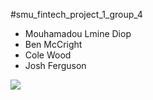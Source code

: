 #smu_fintech_project_1_group_4

* Mouhamadou Lmine Diop
* Ben McCright
* Cole Wood
* Josh Ferguson

![](2screen.gif)

